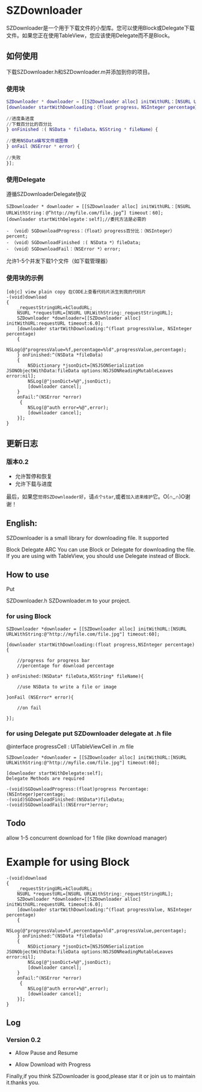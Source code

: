 # SZDownloader

SZDownloader是一个用于下载文件的小型库。您可以使用Block或Delegate下载文件。如果您正在使用TableView，您应该使用Delegate而不是Block。

## 如何使用

下载SZDownloader.h和SZDownloader.m并添加到你的项目。

### 使用块
``` m
SZDownloader * downloader = [[SZDownloader alloc] initWithURL：[NSURL URLWithString：@“http://myfile.com/file.jpg”] timeout：60];  
[downloader startWithDownloading：（float progress，NSInteger percentage）{  
  
//进度条进度  
//下载百分比的百分比  
} onFinished :( NSData * fileData，NSString * fileName）{  
  
//使用NSData编写文件或图像  
} onFail（NSError * error）{  
  
//失败  
}];  
```
### 使用Delegate

遵循SZDownloaderDelegate协议
```
SZDownloader * downloader = [[SZDownloader alloc] initWithURL：[NSURL URLWithString：@“http://myfile.com/file.jpg”] timeout：60];  
[downloader startWithDelegate：self];//委托方法是必需的  
  
- （void）SGDownloadProgress：（float）progress百分比：（NSInteger）percent;   
- （void）SGDownloadFinished :( NSData *）fileData;   
- （void）SGDownloadFail：（NSError *）error;   
```
允许1-5个并发下载1个文件（如下载管理器）

### 使用块的示例
```
[objc] view plain copy 在CODE上查看代码片派生到我的代码片
-(void)download  
{  
    _requestStringURL=kCloudURL;  
    NSURL *requestURL=[NSURL URLWithString:_requestStringURL];  
    SZDownloader *downloader=[[SZDownloader alloc] initWithURL:requestURL timeout:6.0];  
    [downloader startWithDownloading:^(float progressValue, NSInteger percentage)  
    {  
        NSLog(@"progressValue=%f,percentage=%ld",progressValue,percentage);  
    } onFinished:^(NSData *fileData)  
    {  
        NSDictionary *jsonDict=[NSJSONSerialization JSONObjectWithData:fileData options:NSJSONReadingMutableLeaves error:nil];  
        NSLog(@"jsonDict=%@",jsonDict);  
        [downloader cancel];  
    }  
    onFail:^(NSError *error)  
     {  
        NSLog(@"auth error=%@",error);  
        [downloader cancel];  
    }];  
}  
```
## 更新日志

### 版本0.2

* 允许暂停和恢复<br>
* 允许下载与进度<br>

最后，如果您`觉得SZDownloader好`，请`点个star`,或者`加入进来维护`它。O(∩_∩)O谢谢！


## English:

SZDownloader is a small library for downloading file.
It supported

Block
Delegate
ARC
You can use Block or Delegate for downloading the file. If you are using with TableView, you should use Delegate instead of Block.

## How to use

Put

SZDownloader.h
SZDownloader.m
to your project.

### for using Block
```
SZDownloader *downloader = [[SZDownloader alloc] initWithURL:[NSURL URLWithString:@"http://myfile.com/file.jpg"] timeout:60];

[downloader startWithDownloading:(float progress,NSInteger percentage) {
	
	//progress for progress bar
	//percentage for download percentage
	
} onFinished:(NSData* fileData,NSString* fileName){
	
	//use NSData to write a file or image
	
}onFail (NSError* error){

	//on fail

}];
```
### for using Delegate put SZDownloader delegate at .h file

@interface progressCell : UITableViewCell <SZDownloaderDelegate>
in .m file
```
SZDownloader *downloader = [[SZDownloader alloc] initWithURL:[NSURL URLWithString:@"http://myfile.com/file.jpg"] timeout:60];

[downloader startWithDelegate:self];
Delegate Methods are required

-(void)SGDownloadProgress:(float)progress Percentage:(NSInteger)percentage;
-(void)SGDownloadFinished:(NSData*)fileData;
-(void)SGDownloadFail:(NSError*)error;
``` 
## Todo

allow 1-5 concurrent download for 1 file (like download manager)


# Example for using Block
```
-(void)download  
{  
    _requestStringURL=kCloudURL;  
    NSURL *requestURL=[NSURL URLWithString:_requestStringURL];  
    SZDownloader *downloader=[[SZDownloader alloc] initWithURL:requestURL timeout:6.0];  
    [downloader startWithDownloading:^(float progressValue, NSInteger percentage)  
    {  
        NSLog(@"progressValue=%f,percentage=%ld",progressValue,percentage);  
    } onFinished:^(NSData *fileData)  
    {  
        NSDictionary *jsonDict=[NSJSONSerialization JSONObjectWithData:fileData options:NSJSONReadingMutableLeaves error:nil];  
        NSLog(@"jsonDict=%@",jsonDict);  
        [downloader cancel];  
    }  
    onFail:^(NSError *error)  
     {  
        NSLog(@"auth error=%@",error);  
        [downloader cancel];  
    }];  
} 
```
## Log

### Version 0.2

* Allow Pause and Resume

* Allow Download with Progress

Finally,if you think SZDownloader is  good,please star it or join us to maintain it.thanks you.
